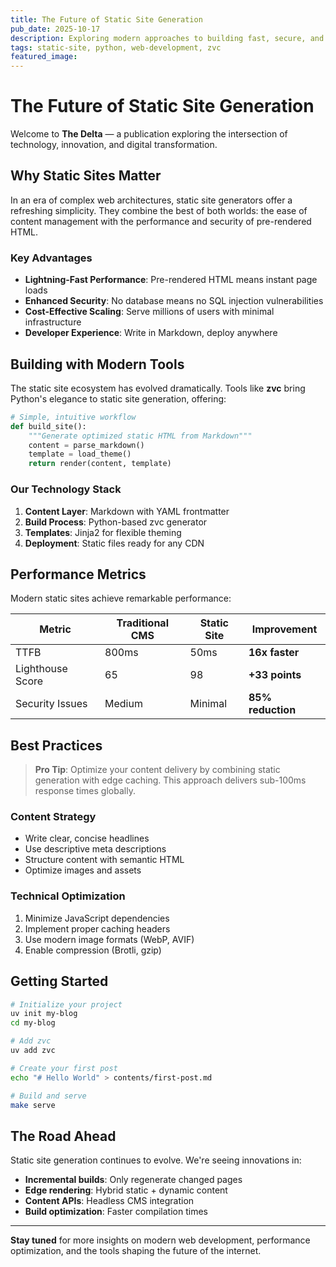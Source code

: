 ```yaml
---
title: The Future of Static Site Generation
pub_date: 2025-10-17
description: Exploring modern approaches to building fast, secure, and scalable static websites with Python-based tools.
tags: static-site, python, web-development, zvc
featured_image: 
---
```


# The Future of Static Site Generation

Welcome to **The Delta** — a publication exploring the intersection of technology, innovation, and digital transformation.

## Why Static Sites Matter

In an era of complex web architectures, static site generators offer a refreshing simplicity. They combine the best of both worlds: the ease of content management with the performance and security of pre-rendered HTML.

### Key Advantages

- **Lightning-Fast Performance**: Pre-rendered HTML means instant page loads
- **Enhanced Security**: No database means no SQL injection vulnerabilities
- **Cost-Effective Scaling**: Serve millions of users with minimal infrastructure
- **Developer Experience**: Write in Markdown, deploy anywhere

## Building with Modern Tools

The static site ecosystem has evolved dramatically. Tools like **zvc** bring Python's elegance to static site generation, offering:

```python
# Simple, intuitive workflow
def build_site():
    """Generate optimized static HTML from Markdown"""
    content = parse_markdown()
    template = load_theme()
    return render(content, template)
```

### Our Technology Stack

1. **Content Layer**: Markdown with YAML frontmatter
2. **Build Process**: Python-based zvc generator
3. **Templates**: Jinja2 for flexible theming
4. **Deployment**: Static files ready for any CDN

## Performance Metrics

Modern static sites achieve remarkable performance:

| Metric | Traditional CMS | Static Site | Improvement |
|--------|----------------|-------------|-------------|
| TTFB | 800ms | 50ms | **16x faster** |
| Lighthouse Score | 65 | 98 | **+33 points** |
| Security Issues | Medium | Minimal | **85% reduction** |

## Best Practices

> **Pro Tip**: Optimize your content delivery by combining static generation with edge caching. This approach delivers sub-100ms response times globally.

### Content Strategy

- Write clear, concise headlines
- Use descriptive meta descriptions
- Structure content with semantic HTML
- Optimize images and assets

### Technical Optimization

1. Minimize JavaScript dependencies
2. Implement proper caching headers
3. Use modern image formats (WebP, AVIF)
4. Enable compression (Brotli, gzip)

## Getting Started

```bash
# Initialize your project
uv init my-blog
cd my-blog

# Add zvc
uv add zvc

# Create your first post
echo "# Hello World" > contents/first-post.md

# Build and serve
make serve
```

## The Road Ahead

Static site generation continues to evolve. We're seeing innovations in:

- **Incremental builds**: Only regenerate changed pages
- **Edge rendering**: Hybrid static + dynamic content
- **Content APIs**: Headless CMS integration
- **Build optimization**: Faster compilation times

---

**Stay tuned** for more insights on modern web development, performance optimization, and the tools shaping the future of the internet.
